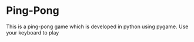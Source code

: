 # Ping-Pong
This is a ping-pong game which is developed in python using pygame. Use your keyboard to play
